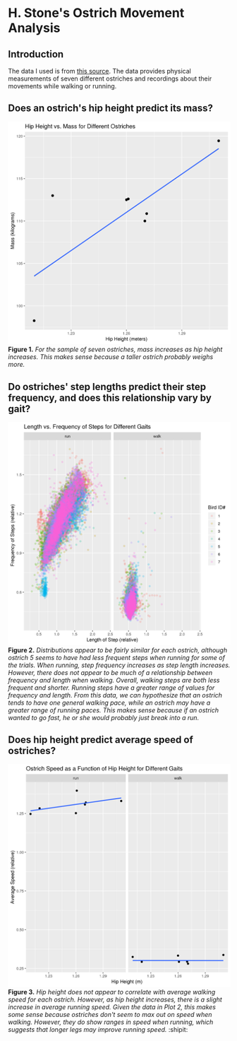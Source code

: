 # H. Stone's Ostrich Movement Analysis
## Introduction
The data I used is from [this source](https://datadryad.org/resource/doi:10.5061/dryad.h846r). The data provides physical measurements of seven different ostriches and recordings about their movements while walking or running.
## Does an ostrich's hip height predict its mass?
![](height_mass.png)
**Figure 1.** *For the sample of seven ostriches, mass increases as hip height increases. This makes sense because a taller ostrich probably weighs more.*
## Do ostriches' step lengths predict their step frequency, and does this relationship vary by gait?
![](steps_gaits.png)
**Figure 2.** *Distributions appear to be fairly similar for each ostrich, although ostrich 5 seems to have had less frequent steps when running for some of the trials. When running, step frequency increases as step length increases. However, there does not appear to be much of a relationship between frequency and length when walking. Overall, walking steps are both less frequent and shorter. Running steps have a greater range of values for frequency and length. From this data, we can hypothesize that an ostrich tends to have one general walking pace, while an ostrich may have a greater range of running paces. This makes sense because if an ostrich wanted to go fast, he or she would probably just break into a run.*
## Does hip height predict average speed of ostriches?
![](speed_heights.png)
**Figure 3.** *Hip height does not appear to correlate with average walking speed for each ostrich. However, as hip height increases, there is a slight increase in average running speed. Given the data in Plot 2, this makes some sense because ostriches don't seem to max out on speed when walking. However, they do show ranges in speed when running, which suggests that longer legs may improve running speed.*
:shipit:
